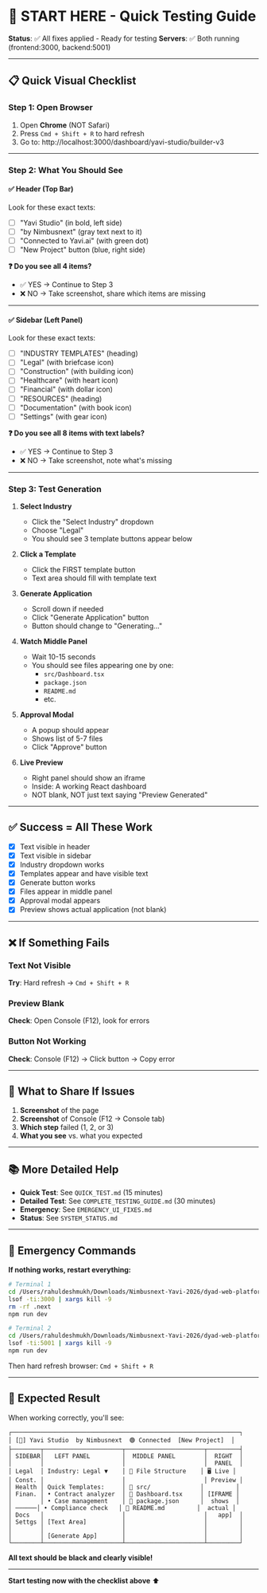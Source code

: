 # 🚀 START HERE - Quick Testing Guide

**Status**: ✅ All fixes applied - Ready for testing
**Servers**: ✅ Both running (frontend:3000, backend:5001)

---

## 📋 Quick Visual Checklist

### Step 1: Open Browser
1. Open **Chrome** (NOT Safari)
2. Press `Cmd + Shift + R` to hard refresh
3. Go to: http://localhost:3000/dashboard/yavi-studio/builder-v3

---

### Step 2: What You Should See

#### ✅ Header (Top Bar)
Look for these exact texts:
- [ ] "Yavi Studio" (in bold, left side)
- [ ] "by Nimbusnext" (gray text next to it)
- [ ] "Connected to Yavi.ai" (with green dot)
- [ ] "New Project" button (blue, right side)

**❓ Do you see all 4 items?**
- ✅ YES → Continue to Step 3
- ❌ NO → Take screenshot, share which items are missing

---

#### ✅ Sidebar (Left Panel)
Look for these exact texts:
- [ ] "INDUSTRY TEMPLATES" (heading)
- [ ] "Legal" (with briefcase icon)
- [ ] "Construction" (with building icon)
- [ ] "Healthcare" (with heart icon)
- [ ] "Financial" (with dollar icon)
- [ ] "RESOURCES" (heading)
- [ ] "Documentation" (with book icon)
- [ ] "Settings" (with gear icon)

**❓ Do you see all 8 items with text labels?**
- ✅ YES → Continue to Step 3
- ❌ NO → Take screenshot, note what's missing

---

### Step 3: Test Generation

1. **Select Industry**
   - Click the "Select Industry" dropdown
   - Choose "Legal"
   - You should see 3 template buttons appear below

2. **Click a Template**
   - Click the FIRST template button
   - Text area should fill with template text

3. **Generate Application**
   - Scroll down if needed
   - Click "Generate Application" button
   - Button should change to "Generating..."

4. **Watch Middle Panel**
   - Wait 10-15 seconds
   - You should see files appearing one by one:
     - `src/Dashboard.tsx`
     - `package.json`
     - `README.md`
     - etc.

5. **Approval Modal**
   - A popup should appear
   - Shows list of 5-7 files
   - Click "Approve" button

6. **Live Preview**
   - Right panel should show an iframe
   - Inside: A working React dashboard
   - NOT blank, NOT just text saying "Preview Generated"

---

## ✅ Success = All These Work

- [x] Text visible in header
- [x] Text visible in sidebar
- [x] Industry dropdown works
- [x] Templates appear and have visible text
- [x] Generate button works
- [x] Files appear in middle panel
- [x] Approval modal appears
- [x] Preview shows actual application (not blank)

---

## ❌ If Something Fails

### Text Not Visible
**Try**: Hard refresh → `Cmd + Shift + R`

### Preview Blank
**Check**: Open Console (F12), look for errors

### Button Not Working
**Check**: Console (F12) → Click button → Copy error

---

## 📸 What to Share If Issues

1. **Screenshot** of the page
2. **Screenshot** of Console (F12 → Console tab)
3. **Which step** failed (1, 2, or 3)
4. **What you see** vs. what you expected

---

## 📚 More Detailed Help

- **Quick Test**: See `QUICK_TEST.md` (15 minutes)
- **Detailed Test**: See `COMPLETE_TESTING_GUIDE.md` (30 minutes)
- **Emergency**: See `EMERGENCY_UI_FIXES.md`
- **Status**: See `SYSTEM_STATUS.md`

---

## 🔧 Emergency Commands

**If nothing works, restart everything:**

```bash
# Terminal 1
cd /Users/rahuldeshmukh/Downloads/Nimbusnext-Yavi-2026/dyad-web-platform/frontend
lsof -ti:3000 | xargs kill -9
rm -rf .next
npm run dev

# Terminal 2
cd /Users/rahuldeshmukh/Downloads/Nimbusnext-Yavi-2026/dyad-web-platform/backend
lsof -ti:5001 | xargs kill -9
npm run dev
```

Then hard refresh browser: `Cmd + Shift + R`

---

## 🎯 Expected Result

When working correctly, you'll see:

```
┌────────────────────────────────────────────────────────────────┐
│ [🔷] Yavi Studio  by Nimbusnext  🟢 Connected  [New Project]  │
├────────┬──────────────────────┬──────────────────────┬─────────┤
│ SIDEBAR│   LEFT PANEL         │  MIDDLE PANEL        │  RIGHT  │
│        │                      │                      │  PANEL  │
│ Legal  │ Industry: Legal ▼    │ 📁 File Structure    │ 🖥️ Live │
│ Const. │                      │                      │ Preview │
│ Health │ Quick Templates:     │ 📄 src/              │         │
│ Finan. │ • Contract analyzer  │ 📄 Dashboard.tsx     │ [IFRAME │
│        │ • Case management    │ 📄 package.json      │  shows  │
│ ──────│ • Compliance check   │ 📄 README.md         │  actual │
│ Docs   │                      │                      │   app]  │
│ Settgs │ [Text Area]          │                      │         │
│        │                      │                      │         │
│        │ [Generate App]       │                      │         │
└────────┴──────────────────────┴──────────────────────┴─────────┘
```

**All text should be black and clearly visible!**

---

**Start testing now with the checklist above** ⬆️
